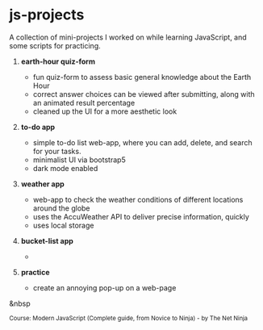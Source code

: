 # js-projects #

A collection of mini-projects I worked on while learning JavaScript, and some scripts for practicing.


1. **earth-hour quiz-form**

    - fun quiz-form to assess basic general knowledge about the Earth Hour
    - correct answer choices can be viewed after submitting, along with an animated result percentage
    - cleaned up the UI for a more aesthetic look

2. **to-do app**

    - simple to-do list web-app, where you can add, delete, and search for your tasks.
    - minimalist UI via bootstrap5
    - dark mode enabled
  
  
3. **weather app**

    - web-app to check the weather conditions of different locations around the globe
    - uses the AccuWeather API to deliver precise information, quickly
    - uses local storage
 
 4. **bucket-list app**

    - 
  
5. **practice**

    - create an annoying pop-up on a web-page


&nbsp

<sup> Course: Modern JavaScript (Complete guide, from Novice to Ninja) - by The Net Ninja </sup>
